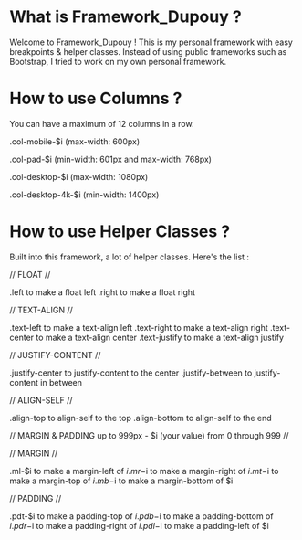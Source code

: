 # What is Framework_Dupouy ?

Welcome to Framework_Dupouy ! This is my personal framework with easy breakpoints & helper classes. Instead of using public frameworks such as Bootstrap, I tried to work on my own personal framework. 

# How to use Columns ? #

You can have a maximum of 12 columns in a row.

.col-mobile-$i (max-width: 600px)

.col-pad-$i (min-width: 601px and max-width: 768px)

.col-desktop-$i (max-width: 1080px)

.col-desktop-4k-$i (min-width: 1400px)

# How to use Helper Classes ? #

Built into this framework, a lot of helper classes. Here's the list :

// FLOAT //

.left to make a float left
.right to make a float right

// TEXT-ALIGN //

.text-left to make a text-align left
.text-right to make a text-align right
.text-center to make a text-align center
.text-justify to make a text-align justify

// JUSTIFY-CONTENT //

.justify-center to justify-content to the center
.justify-between to justify-content in between

// ALIGN-SELF //

.align-top to align-self to the top
.align-bottom to align-self to the end

// MARGIN & PADDING up to 999px - $i (your value) from 0 through 999 //
 
// MARGIN //

.ml-$i to make a margin-left of $i
.mr-$i to make a margin-right of $i
.mt-$i to make a margin-top of $i
.mb-$i to make a margin-bottom of $i
  
// PADDING //
  
.pdt-$i to make a padding-top of $i
.pdb-$i to make a padding-bottom of $i
.pdr-$i to make a padding-right of $i
.pdl-$i to make a padding-left of $i
